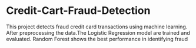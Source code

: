 # Credit-Cart-Fraud-Detection
This project detects fraud credit card transactions using machine learning. After preprocessing the data.The Logistic Regression model are trained and evaluated. Random Forest shows the best performance in identifying fraud
